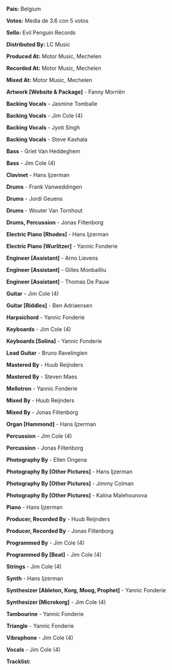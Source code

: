 **Pais:** Belgium

**Votos:** Media de 3.6 con 5 votos

**Sello:** Evil Penguin Records

**Distributed By:** LC Music

**Produced At:** Motor Music, Mechelen

**Recorded At:** Motor Music, Mechelen

**Mixed At:** Motor Music, Mechelen

**Artwork [Website & Package]** - Fanny Morriën

**Backing Vocals** - Jasmine Tomballe

**Backing Vocals** - Jim Cole (4)

**Backing Vocals** - Jyoti Singh

**Backing Vocals** - Steve Kashala

**Bass** - Griet Van Heddeghem

**Bass** - Jim Cole (4)

**Clavinet** - Hans Ijzerman

**Drums** - Frank Vanweddingen

**Drums** - Jordi Geuens

**Drums** - Wouter Van Tornhout

**Drums, Percussion** - Jonas Filtenborg

**Electric Piano [Rhodes]** - Hans Ijzerman

**Electric Piano [Wurlitzer]** - Yannic Fonderie

**Engineer [Assistant]** - Arno Lievens

**Engineer [Assistant]** - Gilles Monbailliu

**Engineer [Assistant]** - Thomas De Pauw

**Guitar** - Jim Cole (4)

**Guitar [Riddles]** - Ben Adriaensen

**Harpsichord** - Yannic Fonderie

**Keyboards** - Jim Cole (4)

**Keyboards [Solina]** - Yannic Fonderie

**Lead Guitar** - Bruno Ravelingien

**Mastered By** - Huub Reijnders

**Mastered By** - Steven Maes

**Mellotron** - Yannic Fonderie

**Mixed By** - Huub Reijnders

**Mixed By** - Jonas Filtenborg

**Organ [Hammond]** - Hans Ijzerman

**Percussion** - Jim Cole (4)

**Percussion** - Jonas Filtenborg

**Photography By** - Ellen Ongena

**Photography By [Other Pictures]** - Hans Ijzerman

**Photography By [Other Pictures]** - Jimmy Colman

**Photography By [Other Pictures]** - Kalina Malehounova

**Piano** - Hans Ijzerman

**Producer, Recorded By** - Huub Reijnders

**Producer, Recorded By** - Jonas Filtenborg

**Programmed By** - Jim Cole (4)

**Programmed By [Beat]** - Jim Cole (4)

**Strings** - Jim Cole (4)

**Synth** - Hans Ijzerman

**Synthesizer [Ableton, Korg, Moog, Prophet]** - Yannic Fonderie

**Synthesizer [Microkorg]** - Jim Cole (4)

**Tambourine** - Yannic Fonderie

**Triangle** - Yannic Fonderie

**Vibraphone** - Jim Cole (4)

**Vocals** - Jim Cole (4)



**Tracklist:**

